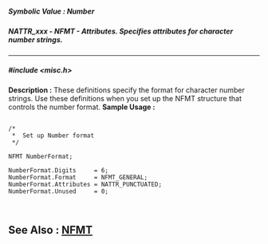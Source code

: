 ##### Symbolic Value : Number
##### NATTR_xxx - NFMT - Attributes.  Specifies attributes for character number strings.
---
##### #include <misc.h>
**Description :**
These definitions specify the format for character number strings. Use these 
definitions when you set up the NFMT structure that controls the number format.
**Sample Usage :**
```

/*
 *  Set up Number format
 */  

NFMT NumberFormat;  

NumberFormat.Digits     = 6;
NumberFormat.Format     = NFMT_GENERAL;
NumberFormat.Attributes = NATTR_PUNCTUATED;
NumberFormat.Unused     = 0;



```
**See Also :**
[NFMT](D:/md_files/NFMT.md)
---
